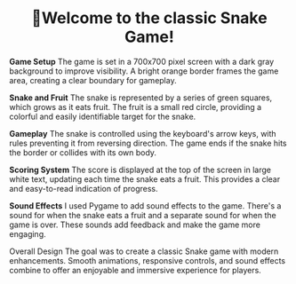 <h1 align="center">👋Welcome to the classic Snake Game!</h1>

**Game Setup**
The game is set in a 700x700 pixel screen with a dark gray background to improve visibility. A bright orange border frames the game area, creating a clear boundary for gameplay.

**Snake and Fruit**
The snake is represented by a series of green squares, which grows as it eats fruit. The fruit is a small red circle, providing a colorful and easily identifiable target for the snake.

**Gameplay**
The snake is controlled using the keyboard's arrow keys, with rules preventing it from reversing direction. The game ends if the snake hits the border or collides with its own body.

**Scoring System**
The score is displayed at the top of the screen in large white text, updating each time the snake eats a fruit. This provides a clear and easy-to-read indication of progress.

**Sound Effects**
I used Pygame to add sound effects to the game. There's a sound for when the snake eats a fruit and a separate sound for when the game is over. These sounds add feedback and make the game more engaging.

Overall Design
The goal was to create a classic Snake game with modern enhancements. Smooth animations, responsive controls, and sound effects combine to offer an enjoyable and immersive experience for players.







